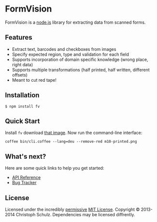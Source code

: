 # FormVision

FormVision is a [node.js](http://nodejs.org) library for extracting data from scanned forms.

## Features

- Extract text, barcodes and checkboxes from images
- Specify expected region, type and validation for each field
- Supports incorporation of domain specific knowledge (wrong place, right data)
- Supports multiple transformations (half printed, half written, different offsets)
- Meant to cut red tape!

## Installation

    $ npm install fv

## Quick Start

Install `fv` download [that image](https://github.com/creatale/node-fv/blob/master/test/data/m10-printed.png). Now run the command-line interface:

`coffee bin/cli.coffee --lang=deu --remove-red m10-printed.png`

## What's next?

Here are some quick links to help you get started:

- [API Reference](https://github.com/creatale/node-fv/wiki/API)
- [Bug Tracker](https://github.com/creatale/node-fv/issues)

## License

Licensed under the incredibly [permissive](http://en.wikipedia.org/wiki/Permissive_free_software_licence) [MIT License](http://creativecommons.org/licenses/MIT/). Copyright &copy; 2013-2014 Christoph Schulz.
Dependencies may be licensed diffrently.
